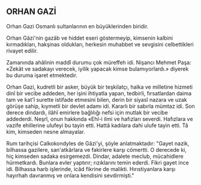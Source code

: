 ## ORHAN GAZİ

Orhan Gazi Osmanlı sultanlarının en büyük­lerinden biridir.

Orhan Gâzi'nin gazâb ve hiddet eseri göstermeyip, kimsenin kalbini kırmadıkları, hakşinas oldukları, herkesin muhabbet ve sevgisini celbettikleri rivayet edilir.

Zamanında ahâlinin maddî durumu çok mü­reffeh idi. Nişancı Mehmet Paşa: «Zekât ve sadakayı verecek, iyilik yapacak kimse bulamıyor­lardı.» diyerek bu duruma işaret etmektedir.

Orhan Gazi, kudretli bir asker, büyük bir teş­kilatçı, halka ve milletine hizmeti dinî bir veci­be addeden, her işini ihtiyatla yapan, tedbirli, fır­satlardan daima tam ve kat'î surette istifade etmesini bilen, derin bir siyasî nazara ve uzak gö­rüşe sahip, kıymetli bir devlet adamı idi. Kararlı bir sabırla mümtaz idi. Son derece dindardı, ilâ­hî emirlere bağlılığı nefsi için mutlak bir vecibe addederdi. Neşrî, onun hakkında «Ehl-i ilmi ve ha­fızları severdi. Hafızlara ve vazife ehillerine ulu­feyi bu tayin etti. Hattâ kadılara dahi ulufe tayin etti. Tâ kim, kimseden nesne almayalar.

Rum tarihçisi Calkokondyles de Gâzi'yi, şöyle anlatmaktadır: "Gayet nazik, bilhassa gazilere, san'atkârlara ve fakirlere karşı cömertti. O dere­cede ki, hiç kimseden sadaka esirgemezdi. Dindar, adalete meclub, mücahidlere hürmetkardı. Bun­lara evler yaptırır; rızıklarını temin ederdi. Fikri gayet ince idi. Bilhassa harb işlerinde, icâd fikrine de malikti. Hırıstiyanlara karşı hayırhah davranmış ve onlara kendisini sevdirmişti."
